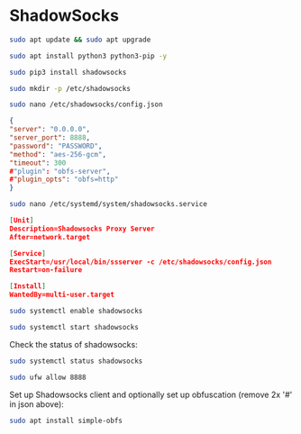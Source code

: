 # ShadowSocks

```bash
sudo apt update && sudo apt upgrade
```
```bash
sudo apt install python3 python3-pip -y
```
```bash
sudo pip3 install shadowsocks
```
```bash
sudo mkdir -p /etc/shadowsocks
```
```bash
sudo nano /etc/shadowsocks/config.json
```
```json
{
"server": "0.0.0.0",
"server_port": 8888,
"password": "PASSWORD",
"method": "aes-256-gcm",
"timeout": 300
#"plugin": "obfs-server",
#"plugin_opts": "obfs=http"
}
```
```bash
sudo nano /etc/systemd/system/shadowsocks.service
```
```json
[Unit]
Description=Shadowsocks Proxy Server
After=network.target

[Service]
ExecStart=/usr/local/bin/ssserver -c /etc/shadowsocks/config.json
Restart=on-failure

[Install]
WantedBy=multi-user.target
```
```bash
sudo systemctl enable shadowsocks
```
```bash
sudo systemctl start shadowsocks
```
Check the status of shadowsocks:
```bash
sudo systemctl status shadowsocks
```
```bash
sudo ufw allow 8888
```
Set up Shadowsocks client and optionally set up obfuscation (remove 2x '#' in json above):
```bash
sudo apt install simple-obfs
```
